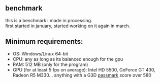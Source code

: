 benchmark
----
this is a benchmark i made in processing. <br>
first started in january, started working on it again in march.

## Minimum requirements: 
- OS: Windows/Linux 64-bit
- CPU: any as long as its balanced enough for the gpu
- RAM: 512 MB (only for the program)
- GPU (for at least 5 fps on average): Intel HD 5500, GeForce GT 430, Radeon R5 M330... anything with a G3D [passmark](https://www.videocardbenchmark.net/) score over 580
